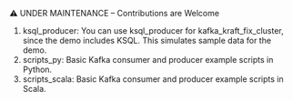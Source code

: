 ⚠️ UNDER MAINTENANCE – Contributions are Welcome

1. ksql_producer: You can use ksql_producer for kafka_kraft_fix_cluster, since the demo includes KSQL. This simulates sample data for the demo.
2. scripts_py: Basic Kafka consumer and producer example scripts in Python.
3. scripts_scala: Basic Kafka consumer and producer example scripts in Scala.